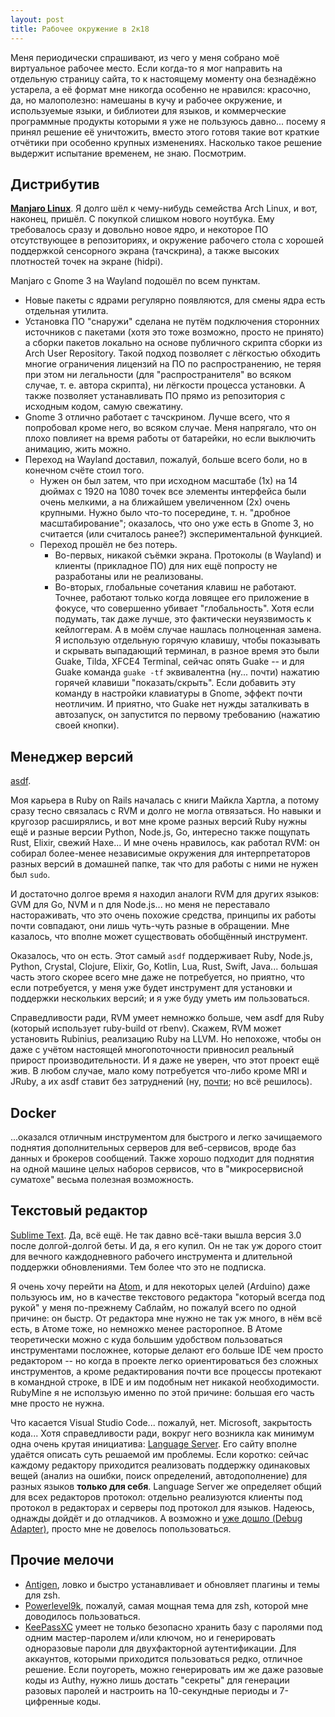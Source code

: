 ```yaml
---
layout: post
title: Рабочее окружение в 2к18
---
```


Меня периодически спрашивают, из чего у меня собрано моё виртуальное рабочее место. Если когда-то я мог направить на отдельную страницу сайта, то к настоящему моменту она безнадёжно устарела, а её формат мне никогда особенно не нравился: красочно, да, но малополезно: намешаны в кучу и рабочее окружение, и используемые языки, и библиотеи для языков, и коммерческие программные продукты которыми я уже не пользуюсь давно... посему я принял решение её уничтожить, вместо этого готовя такие вот краткие отчётики при особенно крупных изменениях. Насколько такое решение выдержит испытание временем, не знаю. Посмотрим.

## Дистрибутив

[**Manjaro Linux**](https://manjaro.org/). Я долго шёл к чему-нибудь семейства Arch Linux, и вот, наконец, пришёл. С покупкой слишком нового ноутбука. Ему требовалось сразу и довольно новое ядро, и некоторое ПО отсутствующее в репозиториях, и окружение рабочего стола с хорошей поддержкой сенсорного экрана (тачскрина), а также высоких плотностей точек на экране (hidpi).

Manjaro с Gnome 3 на Wayland подошёл по всем пунктам.

* Новые пакеты с ядрами регулярно появляются, для смены ядра есть отдельная утилита.
* Установка ПО "снаружи" сделана не путём подключения сторонних источников с пакетами (хотя это тоже возможно, просто не принято) а сборки пакетов локально на основе публичного скрипта сборки из Arch User Repository. Такой подход позволяет с лёгкостью обходить многие ограничения лицензий на ПО по распространению, не теряя при этом ни легальности (для "распространителя" во всяком случае, т. е. автора скрипта), ни лёгкости процесса установки. А также позволяет устанавливать ПО прямо из репозитория с исходным кодом, самую свежатину.
* Gnome 3 отлично работает с тачскрином. Лучше всего, что я попробовал кроме него, во всяком случае. Меня напрягало, что он плохо повлияет на время работы от батарейки, но если выключить анимацию, жить можно.
* Переход на Wayland доставил, пожалуй, больше всего боли, но в конечном счёте стоил того.
  + Нужен он был затем, что при исходном масштабе (1х) на 14 дюймах с 1920 на 1080 точек все элементы интерфейса были очень мелкими, а на ближайшем увеличенном (2х) очень крупными. Нужно было что-то посередине, т. н. "дробное масштабирование"; оказалось, что оно уже есть в Gnome 3, но считается (или считалось ранее?) экспериментальной функцией.
  * Переход прошёл не без потерь.
    - Во-первых, никакой съёмки экрана. Протоколы (в Wayland) и клиенты (прикладное ПО) для них ещё попросту не разработаны или не реализованы.
    - Во-вторых, глобальные сочетания клавиш не работают. Точнее, работают только когда ловящее его приложение в фокусе, что совершенно убивает "глобальность". Хотя если подумать, так даже лучше, это фактически неуязвимость к кейлоггерам. А в моём случае нашлась полноценная замена. Я использую отдельную горячую клавишу, чтобы показывать и скрывать выпадающий терминал, в разное время это были Guake, Tilda, XFCE4 Terminal, сейчас опять Guake -- и для Guake команда `guake -tf` эквивалентна (ну... почти) нажатию горячей клавиши "показать/скрыть". Если добавить эту команду в настройки клавиатуры в Gnome, эффект почти неотличим. И приятно, что Guake нет нужды заталкивать в автозапуск, он запустится по первому требованию (нажатию своей кнопки).

## Менеджер версий

[asdf](https://github.com/asdf-vm/asdf).

Моя карьера в Ruby on Rails началась с книги Майкла Хартла, а потому сразу тесно связалась с RVM и долго не могла отвязаться. Но навыки и кругозор расширялись, и вот мне кроме разных версий Ruby нужны ещё и разные версии Python, Node.js, Go, интересно также пощупать Rust, Elixir, свежий Haxe... И мне очень нравилось, как работал RVM: он собирал более-менее независимые окружения для интерпретаторов разных версий в домашней папке, так что для работы с ними не нужен был `sudo`.

И достаточно долгое время я находил аналоги RVM для других языков: GVM для Go, NVM и n для Node.js... но меня не переставало настораживать, что это очень похожие средства, принципы их работы почти совпадают, они лишь чуть-чуть разные в обращении. Мне казалось, что вполне может существовать обобщённый инструмент.

Оказалось, что он есть. Этот самый `asdf` поддерживает Ruby, Node.js, Python, Crystal, Clojure, Elixir, Go, Kotlin, Lua, Rust, Swift, Java... большая часть этого скорее всего мне даже не потребуется, но приятно, что если потребуется, у меня уже будет инструмент для установки и поддержки нескольких версий; и я уже буду уметь им пользоваться.

Справедливости ради, RVM умеет немножко больше, чем asdf для Ruby (который использует ruby-build от rbenv). Скажем, RVM может установить Rubinius, реализацию Ruby на LLVM. Но непохоже, чтобы он даже с учётом настоящей многопоточности привносил реальный прирост производительности. И я даже не уверен, что этот проект ещё жив. В любом случае, мало кому потребуется что-либо кроме MRI и JRuby, а их asdf ставит без затруднений (ну, [почти](https://github.com/asdf-vm/asdf-ruby/wiki/Ruby-Installation-Problems#problems-installing-ruby-23x-in-arch-linux); но всё решилось).

## Docker

...оказался отличным инструментом для быстрого и легко зачищаемого поднятия дополнительных серверов для веб-сервисов, вроде баз данных и брокеров сообщений. Также хорошо подходит для поднятия на одной машине целых наборов сервисов, что в "микросервисной суматохе" весьма полезная возможность.

## Текстовый редактор

[Sublime Text](https://www.sublimetext.com/). Да, всё ещё. Не так давно всё-таки вышла версия 3.0 после долгой-долгой беты. И да, я его купил. Он не так уж дорого стоит для вечного каждодневного рабочего инструмента и длительной поддержки обновлениями. Тем более что это не подписка.

Я очень хочу перейти на [Atom](https://atom.io/), и для некоторых целей (Arduino) даже пользуюсь им, но в качестве текстового редактора "который всегда под рукой" у меня по-прежнему Саблайм, но пожалуй всего по одной причине: он быстр. От редактора мне нужно не так уж много, в нём всё есть, в Атоме тоже, но немножко менее расторопное. В Атоме теоретически можно с куда большим удобством пользоваться инструментами посложнее, которые делают его больше IDE чем просто редактором -- но когда в проекте легко ориентироваться без сложных инструментов, а кроме редактирования почти все процессы протекают в командной строке, в IDE и им подобным нет никакой необходимости. RubyMine я не исползьую именно по этой причине: большая его часть мне просто не нужна.

Что касается Visual Studio Code... пожалуй, нет. Microsoft, закрытость кода... Хотя справедливости ради, вокруг него возникла как минимум одна очень крутая инициатива: [Language Server](https://langserver.org/). Его сайту вполне удаётся описать суть решаемой им проблемы. Если коротко: сейчас каждому редактору приходится реализовать поддержку одинаковых вещей (анализ на ошибки, поиск определений, автодополнение) для разных языков **только для себя**. Language Server же определяет общий для всех редакторов протокол: отдельно реализуются клиенты под протокол в редакторах и серверы под протокол для языков. Надеюсь, однажды дойдёт и до отладчиков. А возможно и [уже дошло (Debug Adapter)](https://microsoft.github.io/debug-adapter-protocol/), просто мне не довелось попользоваться.

## Прочие мелочи

* [Antigen](https://github.com/zsh-users/antigen), ловко и быстро устанавливает и обновляет плагины и темы для zsh.
* [Powerlevel9k](https://github.com/bhilburn/powerlevel9k), пожалуй, самая мощная тема для zsh, которой мне доводилось пользоваться.
* [KeePassXC](https://keepassxc.org/) умеет не только безопасно хранить базу с паролями под одним мастер-паролем и/или ключом, но и генерировать одноразовые пароли для двухфакторной аутентификации. Для аккаунтов, которыми приходится пользоваться редко, отличное решение. Если поугореть, можно генерировать им же даже разовые коды из Authy, нужно лишь достать "секреты" для генерации разовых паролей и настроить на 10-секундные периоды и 7-цифренные коды.